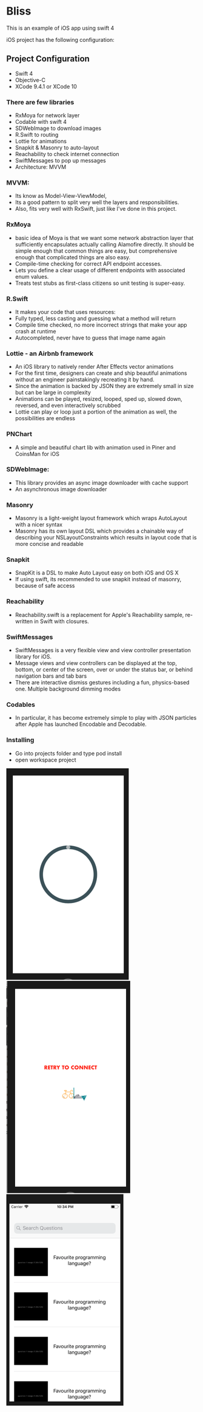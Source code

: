 # Bliss

This is an example of iOS app using swift 4

iOS project has the following configuration:

## Project Configuration
* Swift 4
* Objective-C
* XCode 9.4.1 or XCode 10

### There are few libraries

- RxMoya for network layer
- Codable with swift 4
- SDWebImage to download images
- R.Swift to routing
- Lottie for animations
- Snapkit & Masonry to auto-layout
- Reachability to check internet connection
- SwiftMessages to pop up messages
- Architecture: MVVM


### MVVM: 
- Its know as Model-View-ViewModel, 
- Its a good pattern to split very well the layers and responsibilities. 
- Also, fits very well with RxSwift, just like I've done in this project.

### RxMoya
- basic idea of Moya is that we want some network abstraction layer that sufficiently encapsulates actually calling Alamofire directly. It should be simple enough that common things are easy, but comprehensive enough that complicated things are also easy.
- Compile-time checking for correct API endpoint accesses.
- Lets you define a clear usage of different endpoints with associated enum values.
- Treats test stubs as first-class citizens so unit testing is super-easy.

### R.Swift
- It makes your code that uses resources:
- Fully typed, less casting and guessing what a method will return
- Compile time checked, no more incorrect strings that make your app crash at runtime
- Autocompleted, never have to guess that image name again

### Lottie - an Airbnb framework
- An iOS library to natively render After Effects vector animations 
- For the first time, designers can create and ship beautiful animations without an engineer painstakingly recreating it by hand.
- Since the animation is backed by JSON they are extremely small in size but can be large in complexity
- Animations can be played, resized, looped, sped up, slowed down, reversed, and even interactively scrubbed
- Lottie can play or loop just a portion of the animation as well, the possibilities are endless

### PNChart
- A simple and beautiful chart lib with animation used in Piner and CoinsMan for iOS

### SDWebImage:
- This library provides an async image downloader with cache support
- An asynchronous image downloader

### Masonry
- Masonry is a light-weight layout framework which wraps AutoLayout with a nicer syntax
- Masonry has its own layout DSL which provides a chainable way of describing your NSLayoutConstraints which results in layout code that is more concise and readable

### Snapkit
- SnapKit is a DSL to make Auto Layout easy on both iOS and OS X
- If using swift, its recommended to use snapkit instead of masonry, because of safe access

### Reachability
- Reachability.swift is a replacement for Apple's Reachability sample, re-written in Swift with closures.

### SwiftMessages
- SwiftMessages is a very flexible view and view controller presentation library for iOS.
- Message views and view controllers can be displayed at the top, bottom, or center of the screen, over or under the status bar, or behind navigation bars and tab bars
- There are interactive dismiss gestures including a fun, physics-based one. Multiple background dimming modes

### Codables

- In particular, it has become extremely simple to play with JSON particles after Apple has launched Encodable and Decodable.

### Installing
* Go into projects folder and type pod install
* open workspace project


![alt text](https://github.com/andrevinic/blissapp/blob/development/screenshots/screen_1.png)
![alt text](https://github.com/andrevinic/blissapp/blob/development/screenshots/screen_2.png)
![alt text](https://github.com/andrevinic/blissapp/blob/development/screenshots/screen_3.png)

